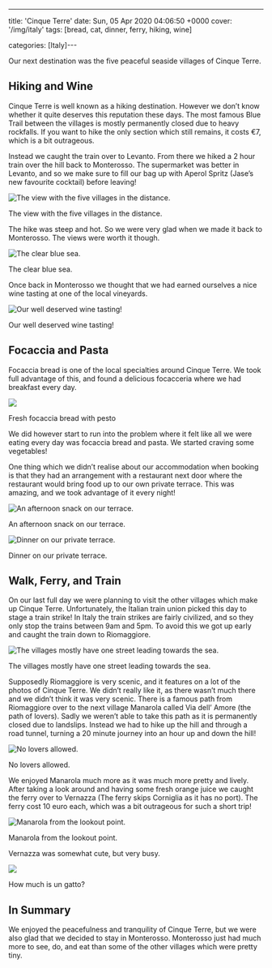 ---
title: 'Cinque Terre'
date: Sun, 05 Apr 2020 04:06:50 +0000
cover: '/img/italy'
tags: [bread, cat, dinner, ferry, hiking, wine]

categories: [Italy]---

Our next destination was the five peaceful seaside villages of Cinque Terre.

Hiking and Wine
---------------

Cinque Terre is well known as a hiking destination. However we don’t know whether it quite deserves this reputation these days. The most famous Blue Trail between the villages is mostly permanently closed due to heavy rockfalls. If you want to hike the only section which still remains, it costs €7, which is a bit outrageous.

Instead we caught the train over to Levanto. From there we hiked a 2 hour train over the hill back to Monterosso. The supermarket was better in Levanto, and so we make sure to fill our bag up with Aperol Spritz (Jase’s new favourite cocktail) before leaving!

![The view with the five villages in the distance.](http://coupleofkiwis.com/wp-content/uploads/2020/04/IMG_20190516_131446-1024x576.jpg)

The view with the five villages in the distance.

The hike was steep and hot. So we were very glad when we made it back to Monterosso. The views were worth it though.

![The clear blue sea.](http://coupleofkiwis.com/wp-content/uploads/2020/04/IMG_20190516_121425-1024x576.jpg)

The clear blue sea.

Once back in Monterosso we thought that we had earned ourselves a nice wine tasting at one of the local vineyards.

![Our well deserved wine tasting!](http://coupleofkiwis.com/wp-content/uploads/2020/04/IMG_20190516_151207-576x1024.jpg)

Our well deserved wine tasting!

Focaccia and Pasta
------------------

Focaccia bread is one of the local specialties around Cinque Terre. We took full advantage of this, and found a delicious focacceria where we had breakfast every day.

![](http://coupleofkiwis.com/wp-content/uploads/2020/04/IMG_20190518_102636-1024x576.jpg)

Fresh focaccia bread with pesto

We did however start to run into the problem where it felt like all we were eating every day was focaccia bread and pasta. We started craving some vegetables!

One thing which we didn’t realise about our accommodation when booking is that they had an arrangement with a restaurant next door where the restaurant would bring food up to our own private terrace. This was amazing, and we took advantage of it every night!

![An afternoon snack on our terrace.](http://coupleofkiwis.com/wp-content/uploads/2020/04/IMG_20190515_162841-1024x576.jpg)

An afternoon snack on our terrace.

![Dinner on our private terrace.](http://coupleofkiwis.com/wp-content/uploads/2020/04/IMG_20190515_192629-1024x576.jpg)

Dinner on our private terrace.

Walk, Ferry, and Train
----------------------

On our last full day we were planning to visit the other villages which make up Cinque Terre. Unfortunately, the Italian train union picked this day to stage a train strike! In Italy the train strikes are fairly civilized, and so they only stop the trains between 9am and 5pm. To avoid this we got up early and caught the train down to Riomaggiore.

![The villages mostly have one street leading towards the sea.](http://coupleofkiwis.com/wp-content/uploads/2020/04/IMG_20190517_110505-1024x576.jpg)

The villages mostly have one street leading towards the sea.

Supposedly Riomaggiore is very scenic, and it features on a lot of the photos of Cinque Terre. We didn’t really like it, as there wasn’t much there and we didn’t think it was very scenic. There is a famous path from Riomaggiore over to the next village Manarola called Via dell’ Amore (the path of lovers). Sadly we weren’t able to take this path as it is permanently closed due to landslips. Instead we had to hike up the hill and through a road tunnel, turning a 20 minute journey into an hour up and down the hill!

![No lovers allowed.](http://coupleofkiwis.com/wp-content/uploads/2020/04/IMG_20190517_091818-1024x576.jpg)

No lovers allowed.

We enjoyed Manarola much more as it was much more pretty and lively. After taking a look around and having some fresh orange juice we caught the ferry over to Vernazza (The ferry skips Corniglia as it has no port). The ferry cost 10 euro each, which was a bit outrageous for such a short trip!

![Manarola from the lookout point.](http://coupleofkiwis.com/wp-content/uploads/2020/04/IMG_20190517_112151-1024x576.jpg)

Manarola from the lookout point.

Vernazza was somewhat cute, but very busy.

![](http://coupleofkiwis.com/wp-content/uploads/2020/04/IMG_20190517_122704-1024x576.jpg)

How much is un gatto?

In Summary
----------

We enjoyed the peacefulness and tranquility of Cinque Terre, but we were also glad that we decided to stay in Monterosso. Monterosso just had much more to see, do, and eat than some of the other villages which were pretty tiny.